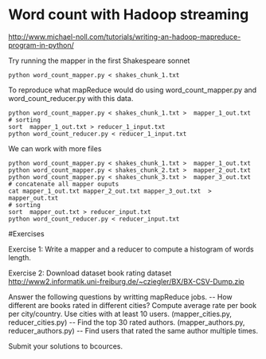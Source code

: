 # Word count with Hadoop streaming 

http://www.michael-noll.com/tutorials/writing-an-hadoop-mapreduce-program-in-python/

Try running the mapper in the first Shakespeare sonnet
```
python word_count_mapper.py < shakes_chunk_1.txt 
```

To reproduce what mapReduce would do using word_count_mapper.py  and word_count_reducer.py with this data.

```
python word_count_mapper.py < shakes_chunk_1.txt >  mapper_1_out.txt
# sorting 
sort  mapper_1_out.txt > reducer_1_input.txt
python word_count_reducer.py < reducer_1_input.txt
```

We can work with more files
```
python word_count_mapper.py < shakes_chunk_1.txt >  mapper_1_out.txt
python word_count_mapper.py < shakes_chunk_2.txt >  mapper_2_out.txt
python word_count_mapper.py < shakes_chunk_3.txt >  mapper_3_out.txt
# concatenate all mapper ouputs
cat mapper_1_out.txt mapper_2_out.txt mapper_3_out.txt  > mapper_out.txt
# sorting 
sort  mapper_out.txt > reducer_input.txt
python word_count_reducer.py < reducer_input.txt
```
#Exercises

Exercise 1:
Write a mapper and a reducer to compute a histogram of words length.
 
Exercise 2:
Download dataset book rating dataset http://www2.informatik.uni-freiburg.de/~cziegler/BX/BX-CSV-Dump.zip

Answer the following questions by writting mapReduce jobs.
-- How different are books rated in different cities?  Compute average rate per book per city/country. Use cities with at least 10 users. (mapper_cities.py, reducer_cities.py)
-- Find the top 30 rated authors. (mapper_authors.py, reducer_authors.py)
-- Find users that rated the same author multiple times. 

Submit your solutions to bcources.



